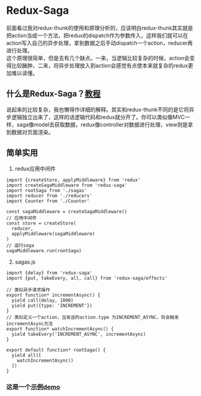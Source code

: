 # Redux-Saga
前面看过我对redux-thunk的使用和原理分析的，应该明白redux-thunk其实就是把action当成一个方法，把redux的dispatch作为参数传入，这样我们就可以在action写入自己的异步处理，拿到数据之后手动dispatch一个action，reducer再进行处理。  
这个原理很简单，但是去有几个缺点。一来，当逻辑比较复杂的时候，action会变得比较臃肿，二来，将异步处理放入到action会感觉有点使本来就复杂的redux更加难以读懂。
## 什么是Redux-Saga？[教程](https://redux-saga-in-chinese.js.org/docs/introduction/SagaBackground.html) 
说起来的比较复杂，我也懒得作详细的解释。其实和redux-thunk不同的是它将异步逻辑独立出来了，这样的话逻辑代码和redux就分开了。你可以类似像MVC一样，saga像model去获取数据，redux像controller对数据进行处理，view则是拿到数据对页面渲染。
## 简单实用
1. redux应用中间件
```
import {createStore, applyMiddleware} from 'redux'
import createSagaMiddleware from 'redux-saga'
import rootSaga from './sagas'
import reducer from './reducers'
import Counter from './Counter'

const sagaMiddleware = createSagaMiddleware()
// 应用中间件
const store = createStore(
  reducer,
  applyMiddleware(sagaMiddleware)
)
// 运行soga
sagaMiddleware.run(rootSaga)
```
2. sagas.js
```
import {delay} from 'redux-saga'
import {put, takeEvery, all, call} from 'redux-saga/effects'

// 类似异步请求操作
export function* incrementAsync() {
  yield call(delay, 1000)
  yield put({type: 'INCREMENT'})
}
// 类似定义一个action，当发送的action.type 为INCREMENT_ASYNC，将会触发incrementAsync方法
export function* watchIncrementAsync() {
  yield takeEvery('INCREMENT_ASYNC', incrementAsync)
}

export default function* rootSaga() {
  yield all([
    watchIncrementAsync()
  ])
}
```

### 这是一个[示例demo](https://github.com/gitHber/saga-demo)
